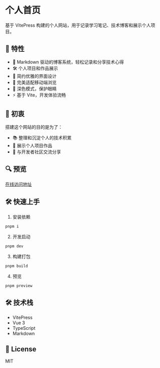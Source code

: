 # 个人首页

基于 VitePress 构建的个人网站，用于记录学习笔记、技术博客和展示个人项目。

## 🚀 特性

- 📝 Markdown 驱动的博客系统，轻松记录和分享技术心得
- 🛠️ 个人项目和作品展示
- 🎨 简约优雅的界面设计
- 📱 完美适配移动端浏览
- 🌙 深色模式，保护眼睛
- ⚡️ 基于 Vite，开发体验流畅

## 🎯 初衷

搭建这个网站的目的是为了：

- 📚 整理和沉淀个人的技术积累
- 🌟 展示个人项目作品
- 🤝 与开发者社区交流分享

## 🔍 预览

[在线访问地址](https://your-website-url.com)

## 🛠️ 快速上手

1. 安装依赖

```bash
pnpm i
```

2. 开发启动

```bash
pnpm dev
```

3. 构建打包

```bash
pnpm build
```

4. 预览

```bash
pnpm preview
```

## 🛠️ 技术栈

- VitePress
- Vue 3
- TypeScript
- Markdown

## 📝 License

MIT